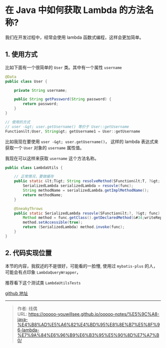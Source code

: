 # 在 Java 中如何获取 Lambda 的方法名称?


我们在开发过程中，经常会使用 lambda 函数式编程，这样会更加简单。

## 1. 使用方式

比如下面有一个很简单的 `User` 类。其中有一个属性 `username`

```java
@Data
public class User {

	private String username;

	public String getPassword(String password) {
		return password;
	}
}

// 使用的方式
// user -&gt; user.getUsername() 等价于 User::getUsername 
Function&lt;User, String&gt; getUsername1 = User::getUsername
```

比如我现在要使用 `user -&gt; user.getUsername()`， 这样的 lambda 表达式来获取一个 `User` 对象的 `username` 属性值。

我现在可以这样来获取 `username` 这个方法名称。

```java
public class LambdaUtils {

	// 正常情况，要做缓存
	public static &lt;T&gt; String resolveMethod(SFunction&lt;T, ?&gt; func) {
		SerializedLambda serializedLambda = resovle(func);
		String methodName = serializedLambda.getImplMethodName();
		return methodName;
	}

	@SneakyThrows
	public static SerializedLambda resovle(SFunction&lt;?, ?&gt; func) {
		Method method = func.getClass().getDeclaredMethod(&#34;writeReplace&#34;);
		method.setAccessible(true);
		return (SerializedLambda) method.invoke(func);
	}
}
```

## 2. 代码实现位置

本节的内容，我叙述的不是很好，可能看的一脸懵, 使用过 `mybatis-plus` 的人，可能会有点印象 `LambdaQueryWrapper`，

推荐看下这个测试类 `LambdaUtilsTests`

[github 地址](https://github.com/ooooo-youwillsee/java-framework-guide/blob/main/spring-boot-lambda)






---

> 作者: 线偶  
> URL: https://ooooo-youwillsee.github.io/ooooo-notes/%E5%9C%A8-java-%E4%B8%AD%E5%A6%82%E4%BD%95%E8%8E%B7%E5%8F%96-lambda-%E7%9A%84%E6%96%B9%E6%B3%95%E5%90%8D%E7%A7%B0/  

